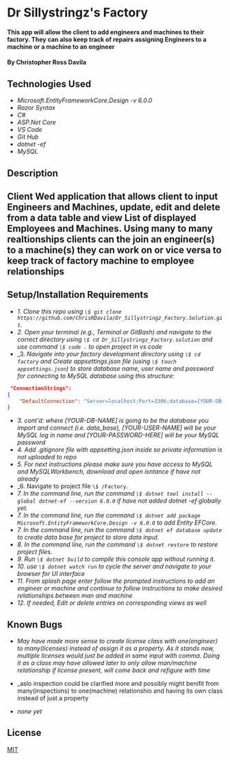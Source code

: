 # Dr Sillystringz's Factory

#### This app will allow the client to add engineers and machines to their factory. They can also keep track of repairs assigning Engineers to a machine or a machine to an engineer

#### By Christopher Ross Davila

## Technologies Used

* _Microsoft.EntityFrameworkCore.Design -v 6.0.0_
* _Razor Syntax_
* _C#_
* _ASP.Net Core_
* _VS Code_
* _Git Hub_
* _dotnet -ef_
* _MySQL_


## Description
## Client Wed application that allows client to input Engineers and Machines, update, edit and delete from a data table and view List of displayed Employees and Machines. Using many to many realtionships clients can the join an engineer(s) to a machine(s) they can work on or vice versa to keep track of factory machine to employee relationships

## Setup/Installation Requirements


* _1. Clone this repo using `\$ git clone https://github.com/ChrisRDavila/Dr_Sillystringz_Factory.Solution.git`._
* _2. Open your terminal (e.g., Terminal or GitBash) and navigate to the correct directory using `\$ cd Dr_Sillystringz_Factory.solution` and use command `\$ code .` to open project in vs code_
* _3. _Navigate into your factory development directory using `\$ cd factory` and Create appsettings.json file (using `\$ touch appsettings.json`) to store database name, user name and password for connecting to MySQL database using this structure:_
```json
 "ConnectionStrings": 
{
    "DefaultConnection": "Server=localhost;Port=3306;database=[YOUR-DB-NAME];uid=[YOUR-USER-HERE];pwd=[YOUR-PASSWORD-HERE];"
}
```
* _3. cont'd: where [YOUR-DB-NAME] is going to be the database you import and connect (i.e. data_base), [YOUR-USER-NAME] will be your MySQL log in name and [YOUR-PASSWORD-HERE] will be your MySQL password_
* _4. Add .gitignore file with appsetting.json inside so private information is not uploaded to repo_
* _5. For next instructions please make sure you have access to MySQL and MySQLWorkbench, download and open isntance if have not already_
* _6. Navigate to project file `\$ /Factory`.
* _7. In the command line, run the command `\$ dotnet tool install --global dotnet-ef --version 6.0.0` if have not added dotnet -ef globally yet._
* _7. In the command line, run the command `\$ dotnet add package Microsoft.EntityFrameworkCore.Design -v 6.0.0` to add Entity EFCore._
* _7. In the command line, run the command `\$ dotnet ef database update` to create data base for project to store data input._
* _8. In the command line, run the command `\$ dotnet restore` to restore project files._
* _9. Run `\$ dotnet build` to compile this console app without running it._
* _10. use `\$ dotnet watch run` to cycle the server and navigate to your browser for UI interface_
* _11. From splash page enter follow the prompted instructions to add an engineer or machine and continue to follow instructions to make desired relationships between man and machine_
* _12. If needed, Edit or delete entries on corresponding views as well_


## Known Bugs

* _May have made more sense to create license class with one(engineer) to many(licenses) instead of assign it as a property.  As it stands now, multiple licenses would just be added in same input with comma.  Doing it as a class may have allowed later to only allow man/machine relationship if license present, will come back and refigure with time_
* _aslo inspection could be clarified more and possibly might benifit from many(inspections) to one(machine) relationshio and having its own class instead of just a property

* _none yet_
## License
[MIT](https://github.com/ChrisRDavila/Dr_Sillystringz_Factory.Solution/blob/main/License.txt)
